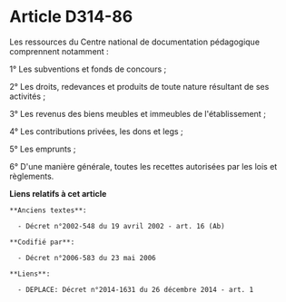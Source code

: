 # Article D314-86

Les ressources du Centre national de documentation pédagogique comprennent notamment :

1° Les subventions et fonds de concours ;

2° Les droits, redevances et produits de toute nature résultant de ses activités ;

3° Les revenus des biens meubles et immeubles de l'établissement ;

4° Les contributions privées, les dons et legs ;

5° Les emprunts ;

6° D'une manière générale, toutes les recettes autorisées par les lois et règlements.

**Liens relatifs à cet article**

	**Anciens textes**:

	  - Décret n°2002-548 du 19 avril 2002 - art. 16 (Ab)

	**Codifié par**:

	  - Décret n°2006-583 du 23 mai 2006

	**Liens**:

	  - DEPLACE: Décret n°2014-1631 du 26 décembre 2014 - art. 1
